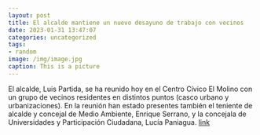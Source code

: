 ```yaml
---
layout: post
title: El alcalde mantiene un nuevo desayuno de trabajo con vecinos
date: 2023-01-31 13:47:07
categories: uncategorized
tags:
- random
image: /img/image.jpg
caption: This is a picture
---
```

El alcalde, Luis Partida, se ha reunido hoy en el Centro Cívico El Molino con un grupo de vecinos residentes en distintos puntos (casco urbano y urbanizaciones). En la reunión han estado presentes también el teniente de alcalde y concejal de Medio Ambiente, Enrique Serrano, y la concejala de Universidades y Participación Ciudadana, Lucía Paniagua.   [link](https://www.ayto-villacanada.es/noticias/el-alcalde-mantiene-un-nuevo-desayuno-de-trabajo-con-vecinos/)
